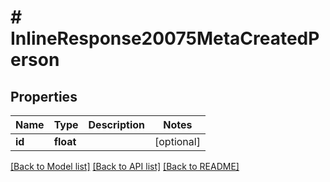# # InlineResponse20075MetaCreatedPerson

## Properties

Name | Type | Description | Notes
------------ | ------------- | ------------- | -------------
**id** | **float** |  | [optional]

[[Back to Model list]](../../README.md#models) [[Back to API list]](../../README.md#endpoints) [[Back to README]](../../README.md)
